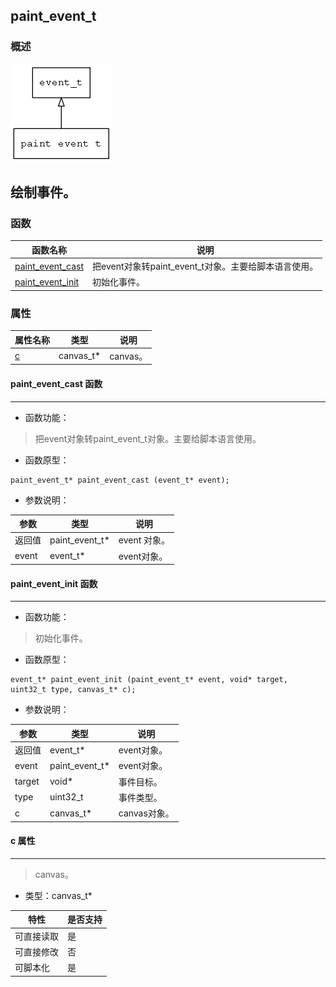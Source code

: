 ## paint\_event\_t
### 概述
![image](images/paint_event_t_0.png)

绘制事件。
----------------------------------
### 函数
<p id="paint_event_t_methods">

| 函数名称 | 说明 | 
| -------- | ------------ | 
| <a href="#paint_event_t_paint_event_cast">paint\_event\_cast</a> | 把event对象转paint_event_t对象。主要给脚本语言使用。 |
| <a href="#paint_event_t_paint_event_init">paint\_event\_init</a> | 初始化事件。 |
### 属性
<p id="paint_event_t_properties">

| 属性名称 | 类型 | 说明 | 
| -------- | ----- | ------------ | 
| <a href="#paint_event_t_c">c</a> | canvas\_t* | canvas。 |
#### paint\_event\_cast 函数
-----------------------

* 函数功能：

> <p id="paint_event_t_paint_event_cast">把event对象转paint_event_t对象。主要给脚本语言使用。

* 函数原型：

```
paint_event_t* paint_event_cast (event_t* event);
```

* 参数说明：

| 参数 | 类型 | 说明 |
| -------- | ----- | --------- |
| 返回值 | paint\_event\_t* | event 对象。 |
| event | event\_t* | event对象。 |
#### paint\_event\_init 函数
-----------------------

* 函数功能：

> <p id="paint_event_t_paint_event_init">初始化事件。

* 函数原型：

```
event_t* paint_event_init (paint_event_t* event, void* target, uint32_t type, canvas_t* c);
```

* 参数说明：

| 参数 | 类型 | 说明 |
| -------- | ----- | --------- |
| 返回值 | event\_t* | event对象。 |
| event | paint\_event\_t* | event对象。 |
| target | void* | 事件目标。 |
| type | uint32\_t | 事件类型。 |
| c | canvas\_t* | canvas对象。 |
#### c 属性
-----------------------
> <p id="paint_event_t_c">canvas。

* 类型：canvas\_t*

| 特性 | 是否支持 |
| -------- | ----- |
| 可直接读取 | 是 |
| 可直接修改 | 否 |
| 可脚本化   | 是 |
